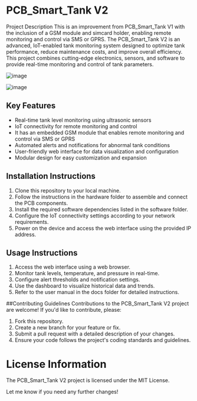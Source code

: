 # PCB_Smart_Tank V2
Project Description
This is an improvement from PCB_Smart_Tank V1 with the inclusion of a GSM module and simcard holder, enabling remote monitoring and control via SMS or GPRS.
The PCB_Smart_Tank V2 is an advanced, IoT-enabled tank monitoring system designed to optimize tank performance, reduce maintenance costs, and improve overall efficiency. This project combines cutting-edge electronics, sensors, and software to provide real-time monitoring and control of tank parameters. 

![image](https://github.com/user-attachments/assets/bbcc61db-93e9-49a9-b91d-bb07f2244a65)

![image](https://github.com/user-attachments/assets/65ae6269-c3df-4a21-bebb-ee5cd7c551dc)


## Key Features
* Real-time tank level monitoring using ultrasonic sensors
* IoT connectivity for remote monitoring and control
* It has an embedded GSM module that enables remote monitoring and control via SMS or GPRS
* Automated alerts and notifications for abnormal tank conditions
* User-friendly web interface for data visualization and configuration
* Modular design for easy customization and expansion
## Installation Instructions
1. Clone this repository to your local machine.
2. Follow the instructions in the hardware folder to assemble and connect the PCB components.
3. Install the required software dependencies listed in the software folder.
4. Configure the IoT connectivity settings according to your network requirements.
5. Power on the device and access the web interface using the provided IP address.
## Usage Instructions
1. Access the web interface using a web browser.
2. Monitor tank levels, temperature, and pressure in real-time.
3. Configure alert thresholds and notification settings.
4. Use the dashboard to visualize historical data and trends.
5. Refer to the user manual in the docs folder for detailed instructions.

##Contributing Guidelines
Contributions to the PCB_Smart_Tank V2 project are welcome! If you'd like to contribute, please:
1. Fork this repository.
2. Create a new branch for your feature or fix.
3. Submit a pull request with a detailed description of your changes.
4. Ensure your code follows the project's coding standards and guidelines.

# License Information
The PCB_Smart_Tank V2 project is licensed under the MIT License.

Let me know if you need any further changes!
